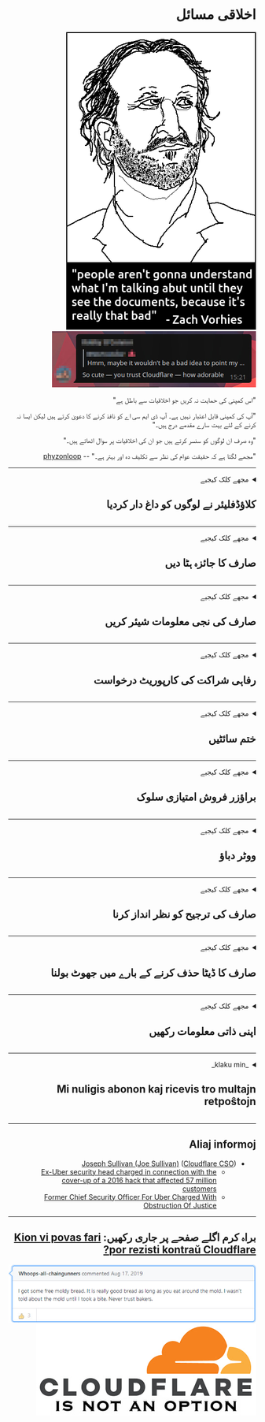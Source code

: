 <div dir="rtl">

# اخلاقی مسائل

![](../image/itsreallythatbad.jpg)
![](../image/telegram/c81238387627b4bfd3dcd60f56d41626.jpg)

"اس کمپنی کی حمایت نہ کریں جو اخلاقیات سے باطل ہے"

"آپ کی کمپنی قابل اعتبار نہیں ہے۔ آپ ڈی ایم سی اے کو نافذ کرنے کا دعویٰ کرتے ہیں لیکن ایسا نہ کرنے کے لئے بہت سارے مقدمے درج ہیں۔"

"وہ صرف ان لوگوں کو سنسر کرتے ہیں جو ان کی اخلاقیات پر سوال اٹھاتے ہیں۔"

"مجھے لگتا ہے کہ حقیقت عوام کی نظر سے تکلیف دہ اور بہتر ہے۔"  -- [phyzonloop](https://twitter.com/phyzonloop)


---


<details>
<summary>مجھے کلک کیجیے

## کلاؤڈفلیئر نے لوگوں کو داغ دار کردیا
</summary>


کلاؤڈ فلایر غیر کلاؤڈ فلا usersر صارفین کو اسپام ای میل بھیج رہا ہے۔

- صرف ان صارفین کو ای میلز بھیجیں جنہوں نے آپٹ کیا ہے
- جب صارف "اسٹاپ" کہے تو ای میل بھیجنا بند کردیں

یہ اتنا آسان ہے۔ لیکن کلاؤڈ فلائر کو پرواہ نہیں ہے۔
کلاؤڈ فلائر نے کہا کہ ان کی خدمت کا استعمال تمام اسپامر یا حملہ آوروں کو روک سکتا ہے۔
ہم کلاؤڈ فلایر کو چالو کیے بغیر کلاؤڈ فلایر کو کیسے روک سکتے ہیں؟


| 🖼 | 🖼 |
| --- | --- |
| ![](../image/cfspam01.jpg) | ![](../image/cfspam03.jpg) |
| ![](../image/cfspam02.jpg) | ![](../image/cfspambrittany.jpg)<br>![](../image/cfspamtwtr.jpg) |

</details>

---

<details>
<summary>مجھے کلک کیجیے

## صارف کا جائزہ ہٹا دیں
</summary>


کلاؤڈ فلایر سنسر کے منفی جائزے۔
اگر آپ ٹویٹر پر کلاؤڈ فلئر مخالف متن شائع کرتے ہیں تو ، آپ کو "نہیں ، یہ نہیں ہے" پیغام کے ساتھ کلاؤڈ فلایر ملازم سے جواب حاصل کرنے کا موقع ہے۔
اگر آپ کسی جائزہ سائٹ پر منفی جائزہ پوسٹ کرتے ہیں تو ، وہ اس کو سنسر کرنے کی کوشش کریں گے۔


| 🖼 | 🖼 |
| --- | --- |
| ![](../image/cfcenrev_01.jpg)<br>![](../image/cfcenrev_02.jpg) | ![](../image/cfcenrev_03.jpg) |

</details>

---

<details>
<summary>مجھے کلک کیجیے

## صارف کی نجی معلومات شیئر کریں
</summary>


کلاؤڈ فلایر میں بڑے پیمانے پر ہراساں کرنے کا مسئلہ ہے۔
کلاؤڈ فلائر ان لوگوں کی ذاتی معلومات شیئر کرتا ہے جو میزبان سائٹوں کے بارے میں شکایت کرتے ہیں۔
وہ کبھی کبھی آپ کو آپ کی حقیقی شناخت فراہم کرنے کے لئے کہتے ہیں۔
اگر آپ پریشان نہیں ہونا چاہتے ہیں ، حملہ کرنا چاہتے ہیں ، خودکشی کرلیتے ہیں یا مارے جاتے ہیں تو آپ کلاؤڈ فلاڈ ویب سائٹ سے دور رہنا چاہتے ہیں۔


| 🖼 | 🖼 |
| --- | --- |
| ![](../image/cfdox_what.jpg) | ![](../image/cfdox_swat.jpg) |
| ![](../image/cfdox_kill.jpg) | ![](../image/cfdox_threat.jpg) |
| ![](../image/cfdox_dox.jpg) | ![](../image/cfdox_ex1.jpg)<br>![](../image/cfdox_ex2.jpg) |

</details>

---

<details>
<summary>مجھے کلک کیجیے

## رفاہی شراکت کی کارپوریٹ درخواست
</summary>


کلاؤڈ فلایر خیراتی تعاون کے لئے کہہ رہا ہے۔
یہ بات حیران کن ہے کہ ایک امریکی کارپوریشن غیر منفعتی تنظیموں کے ساتھ ساتھ خیرات کا مطالبہ کرے گی جس کی اچھی وجوہات ہیں۔
اگر آپ لوگوں کو مسدود کرنا یا دوسرے لوگوں کا وقت ضائع کرنا پسند کرتے ہیں تو ، آپ کلاؤڈ فلائر ملازمین کے لئے کچھ پیزا منگوانا چاہتے ہیں۔


![](../image/cfdonate.jpg)

</details>

---

<details>
<summary>مجھے کلک کیجیے

## ختم سائٹیں
</summary>


اگر آپ کی سائٹ اچانک نیچے آجائے تو آپ کیا کریں گے؟
ایسی اطلاعات ہیں کہ کلاؤڈ فلایر خاموشی سے ، کسی انتباہ کے بغیر صارف کی تشکیل حذف کررہا ہے یا سروس بند کر رہا ہے۔
ہم تجویز کرتے ہیں کہ آپ کو بہتر فراہم کنندہ تلاش کریں۔

![](../image/cftmnt.jpg)

</details>

---

<details>
<summary>مجھے کلک کیجیے

## براؤزر فروش امتیازی سلوک
</summary>


ٹور سے زیادہ غیر ٹور براؤزر استعمال کرنے والوں کو کلاؤڈ فلئر فائر فاکس استعمال کرنے والوں کے ساتھ ترجیحی سلوک فراہم کرتا ہے۔
ٹور استعمال کرنے والوں کو جو مفت میں جاوا اسکرپٹ کا استعمال کرنے سے بجا طور پر انکار کرتے ہیں وہ بھی معاندانہ سلوک کرتے ہیں۔
یہ رسائ کی عدم مساوات ایک نیٹ ورک کی غیر جانبداری کا غلط استعمال اور طاقت کا غلط استعمال ہے۔

![](../image/browdifftbcx.gif)

- بائیں: ٹور براؤزر ، دائیں: کروم۔ ایک ہی IP ایڈریس۔

![](../image/browserdiff.jpg)

- بائیں: ٹور براؤزر جاوا اسکرپٹ غیر فعال ، کوکی قابل بنائی گئی
- ٹھیک ہے: کروم جاوا اسکرپٹ کو قابل بنایا گیا ، کوکی غیر فعال ہے

![](../image/cfsiryoublocked.jpg)

- ٹور (کلیارنیٹ IP) کے بغیر QuteBrowser (معمولی براؤزر)

| ***براؤزر*** | ***رسائی کا علاج*** |
| --- | --- |
| Tor Browser (جاوا اسکرپٹ فعال ہے) | رسائی کی اجازت ہے |
| Firefox (جاوا اسکرپٹ فعال ہے) | رسائی میں کمی |
| Chromium (جاوا اسکرپٹ فعال ہے) | رسائی میں کمی |
| Chromium or Firefox (جاوا اسکرپٹ غیر فعال ہے) | رسائی مسترد کر دی |
| Chromium or Firefox (کوکی غیر فعال ہے) | رسائی مسترد کر دی |
| QuteBrowser | رسائی مسترد کر دی |
| lynx | رسائی مسترد کر دی |
| w3m | رسائی مسترد کر دی |
| wget | رسائی مسترد کر دی |


آسان چیلنج کو حل کرنے کیلئے آڈیو بٹن کیوں نہیں استعمال کریں؟

ہاں ، وہاں آڈیو بٹن موجود ہے ، لیکن یہ ہمیشہ ٹور پر کام نہیں کرتا ہے۔
جب آپ اس پیغام پر کلک کریں گے تو آپ کو یہ پیغام ملے گا:

```
بعد میں دوبارہ کوشش کریں
ہوسکتا ہے کہ آپ کا کمپیوٹر یا نیٹ ورک خودکار سوالات بھیج رہا ہو۔
اپنے صارفین کو بچانے کے لئے ، ہم ابھی آپ کی درخواست پر کارروائی نہیں کرسکتے ہیں۔
مزید تفصیلات کے لئے ہمارا مدد صفحہ دیکھیں
```

</details>

---

<details>
<summary>مجھے کلک کیجیے

## ووٹر دباؤ
</summary>


امریکی ریاستوں میں رائے دہندگان اپنی رہائش کی حالت میں ریاست کے سکریٹری کی ویب سائٹ کے ذریعے بالآخر ووٹ ڈالنے کے لئے اندراج کرتے ہیں۔
ریپبلکن کنٹرول والے ریاستی سکریٹری آفس کلاؤڈ فلایر کے ذریعہ ریاستی سکریٹری کی ویب سائٹ پراکسائز کرکے ووٹر دبانے میں ملوث ہیں۔
ٹور استعمال کرنے والوں کے ساتھ کلاؤڈ فلایر کا معاندانہ سلوک ، نگرانی کے مرکزی عالمی نقطہ کے طور پر اس کی ایم آئی ٹی ایم کی پوزیشن ، اور اس کا نقصان دہ کردار مجموعی طور پر متوقع رائے دہندگان کو اندراج کرنے سے گریزاں ہے۔
خاص طور پر لبرلز رازداری کو قبول کرتے ہیں۔
رائے دہندگان کے اندراج فارم میں ووٹر کے سیاسی جھکاؤ ، ذاتی جسمانی پتے ، سماجی تحفظ نمبر اور تاریخ پیدائش کے بارے میں حساس معلومات جمع کی جاتی ہیں۔
زیادہ تر ریاستیں صرف اس معلومات کا سب سیٹ سیٹ کرتی ہیں جو عوامی طور پر دستیاب ہوتی ہیں ، لیکن جب کوئی ووٹ ڈالنے کے لئے رجسٹر ہوتا ہے تو کلاؤڈ فلایر وہ تمام معلومات دیکھتا ہے۔

نوٹ کریں کہ کاغذات کی رجسٹریشن کلاؤڈ فلایر کو ختم نہیں کرتی ہے کیونکہ سکریٹری آف اسٹیٹ ڈیٹا انٹری اسٹاف ورکرز ڈیٹا داخل کرنے کے لئے امکان ہے کہ کلاؤڈ فلایر ویب سائٹ استعمال کریں گے۔

| 🖼 | 🖼 |
| --- | --- |
| ![](../image/cfvotm_01.jpg) | ![](../image/cfvotm_02.jpg) |

- چینج ڈاٹ آر ووٹ جمع کرنے اور کارروائی کرنے کے لئے مشہور ویب سائٹ ہے۔
“ہر جگہ لوگ مہمات کا آغاز کررہے ہیں ، حامیوں کو متحرک کررہے ہیں ، اور فیصلہ سازوں کے ساتھ مل کر کام حل کررہے ہیں۔”
بدقسمتی سے ، بہت سے لوگ کلاؤڈ فلائر کے جارحانہ فلٹر کی وجہ سے change.org بالکل بھی نہیں دیکھ سکتے ہیں۔
انہیں درخواست پر دستخط کرنے سے روکا جارہا ہے ، اس طرح انہیں جمہوری عمل سے خارج کردیں گے۔
اوپن پٹیشن جیسے دوسرے نان کلاؤڈ فلاڈ پلیٹ فارم کا استعمال مسئلے کے حل میں مدد کرتا ہے۔

| 🖼 | 🖼 |
| --- | --- |
| ![](../image/changeorgasn.jpg) | ![](../image/changeorgtor.jpg) |

- کلاؤڈ فلائر کا "ایتھنین پروجیکٹ" ریاست اور مقامی انتخابی ویب سائٹوں کو انٹرپرائز سطح کا مفت تحفظ فراہم کرتا ہے۔
انہوں نے کہا کہ "ان کے حلقے انتخابی معلومات اور ووٹروں کے اندراج تک رسائی حاصل کرسکتے ہیں" لیکن یہ جھوٹ ہے کیونکہ بہت سے لوگ صرف سائٹ کو براؤز نہیں کرسکتے ہیں۔

</details>

---

<details>
<summary>مجھے کلک کیجیے

## صارف کی ترجیح کو نظر انداز کرنا
</summary>


اگر آپ کسی چیز کا آپٹ آؤٹ کرتے ہیں تو ، آپ کو توقع ہے کہ آپ کو اس کے بارے میں کوئی ای میل نہیں موصول ہوگی۔
کلاؤڈ فلایر صارف کی ترجیح کو نظر انداز کرتے ہیں اور صارفین کی رضامندی کے بغیر تیسری پارٹی کے کارپوریشنوں کے ساتھ ڈیٹا کا اشتراک کرتے ہیں۔
اگر آپ ان کا مفت منصوبہ استعمال کررہے ہیں تو ، وہ کبھی کبھی آپ کو ماہانہ رکنیت خریدنے کے لئے ای میل بھیجتے ہیں۔

![](../image/cfviopl_tp.jpg)

</details>

---

<details>
<summary>مجھے کلک کیجیے

## صارف کا ڈیٹا حذف کرنے کے بارے میں جھوٹ بولنا
</summary>


اس سابق کلاؤڈ فلایر گاہک کے بلاگ کے مطابق ، کلاؤڈ فلایر اکاؤنٹ حذف کرنے کے بارے میں جھوٹ بول رہا ہے۔
آج کل ، متعدد کمپنیاں آپ کے اکاؤنٹ کو بند کرنے یا ختم کرنے کے بعد آپ کا ڈیٹا رکھتے ہیں۔
زیادہ تر اچھی کمپنیاں اپنی رازداری کی پالیسی میں اس کے بارے میں ذکر کرتی ہیں۔
کلاؤڈ فلایر۔ نہیں.

```
2019-08-05 کلاؤڈ فلایر نے مجھے تصدیق بھیج دی کہ انہوں نے میرا اکاؤنٹ ہٹا دیا ہے۔
2019-10-02 مجھے کلاؤڈ فلایر سے ایک ای میل موصول ہوا کیونکہ "میں ایک گاہک ہوں"
```

کلاؤڈ فلایر کو "ہٹانا" کے لفظ کے بارے میں نہیں معلوم تھا۔
اگر واقعی اسے ہٹا دیا گیا ہے تو ، اس سابقہ ​​گاہک کو ای میل کیوں آیا؟
انہوں نے یہ بھی بتایا کہ کلاؤڈ فلائر کی رازداری کی پالیسی میں اس کے بارے میں کوئی ذکر نہیں ہے۔

```
ان کی نجی رازداری کی پالیسی میں ایک سال تک اعداد و شمار کو برقرار رکھنے کا کوئی ذکر نہیں ہے۔
```

![](../image/cfviopl_notdel.jpg)

اگر کلاؤڈ فلایر پر ان کی رازداری کی پالیسی LIE ہے تو آپ کس طرح اعتماد کرسکتے ہیں؟

</details>

---

<details>
<summary>مجھے کلک کیجیے

## اپنی ذاتی معلومات رکھیں
</summary>


کلاؤڈ فلایر اکاؤنٹ کو حذف کرنا ایک سخت سطح ہے۔

```
"اکاؤنٹ" زمرہ کا استعمال کرتے ہوئے سپورٹ ٹکٹ جمع کروائیں ،
اور میسج باڈی میں اکاؤنٹ ڈیلیٹ کرنے کی درخواست کریں۔
حذف کرنے کی درخواست سے پہلے آپ کے اکاؤنٹ میں کوئی ڈومینز یا کریڈٹ کارڈ منسلک نہیں ہوں گے۔
```

آپ کو یہ تصدیقی ای میل موصول ہوگا۔

![](../image/cf_deleteandkeep.jpg)

"ہم نے آپ کی حذف کرنے کی درخواست پر کارروائی شروع کردی ہے" لیکن "ہم آپ کی ذاتی معلومات کو محفوظ رکھنا جاری رکھیں گے"۔

کیا آپ اس پر "اعتماد" کرسکتے ہیں؟

</details>

---

<details>
<summary>_klaku min_

## Mi nuligis abonon kaj ricevis tro multajn retpoŝtojn
</summary>


La uzanto nuligis sian 'Cloudflare stream' abonon kaj li ricevas retpoŝtajn memorigilojn ĉiutage por rememorigi lin pri nuligita abono.
Ne estas malaprobita butono. Kiel vi ĉesas ĉi tiun frenezon?

![](../image/barrageemailcancelsubscription.jpg)

Cloudflare diris al ĉi tiu uzanto kontakti subtenteamo kaj peti ĉiujn viajn enhavojn forigi.

- [t](https://web.archive.org/web/20210412165334/https://twitter.com/JohnHaldson/status/1381651569247088650)

</details>

---

## Aliaj informoj

- [Joseph Sullivan (Joe Sullivan)](../cloudflare_inc/cloudflare_members.md) ([Cloudflare CSO](https://twitter.com/eastdakota/status/1296522269313785862))
  - [Ex-Uber security head charged in connection with the cover-up of a 2016 hack that affected 57 million customers](https://www.businessinsider.com/uber-data-hack-security-head-joe-sullivan-charged-cover-up-2020-8)
  - [Former Chief Security Officer For Uber Charged With Obstruction Of Justice](https://www.justice.gov/usao-ndca/pr/former-chief-security-officer-uber-charged-obstruction-justice)


---

## براہ کرم اگلے صفحے پر جاری رکھیں:   [Kion vi povas fari por rezisti kontraŭ Cloudflare?](ur.action.md)

![](../image/freemoldybread.jpg)
![](../image/cfisnotanoption.jpg)

</div>
